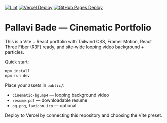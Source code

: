 [![Lint](https://github.com/PallaviBade28/Portfolio/actions/workflows/lint.yml/badge.svg)](https://github.com/PallaviBade28/Portfolio/actions/workflows/lint.yml)
[![Vercel Deploy](https://github.com/PallaviBade28/Portfolio/actions/workflows/vercel-deploy.yml/badge.svg)](https://github.com/PallaviBade28/Portfolio/actions/workflows/vercel-deploy.yml)
[![GitHub Pages Deploy](https://github.com/PallaviBade28/Portfolio/actions/workflows/deploy.yml/badge.svg)](https://github.com/PallaviBade28/Portfolio/actions/workflows/deploy.yml)

# Pallavi Bade — Cinematic Portfolio

This is a Vite + React portfolio with Tailwind CSS, Framer Motion, React Three Fiber (R3F) ready, and site-wide looping video background + particles.

Quick start:

```powershell
npm install
npm run dev
```

Place your assets in `public/`:

- `cinematic-bg.mp4` — looping background video
- `resume.pdf` — downloadable resume
- `og.png`, `favicon.ico` — optional

Deploy to Vercel by connecting this repository and choosing the Vite preset.
